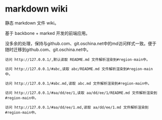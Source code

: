 # markdown wiki

静态 markdown 文件 wiki。

基于 backbone + marked 开发的前端应用。

没多余的处理，保持与github.com、git.oschina.net中的md访问样式一致。便于随时迁移到github.com、git.oschina.net中。

```
访问 http://127.0.0.1/,默认读取 README.md 文件解析渲染到#region-main中。

访问 http://127.0.0.1/#abc,读取 abc/README.md 文件解析渲染到#region-main中。

访问 http://127.0.0.1/#abc.md,读取 abc.md 文件解析渲染到#region-main中。

访问 http://127.0.0.1/#aa/dd/ee/1,读取 aa/dd/ee/1/README.md 文件解析渲染到#region-main中。

访问 http://127.0.0.1/#aa/dd/ee/1.md,读取 aa/dd/ee/1.md 文件解析渲染到#region-main中。
```